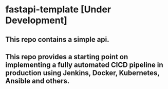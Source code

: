 # fastapi-template [Under Development]

## This repo contains a simple api.
## This repo provides a starting point on implementing a fully automated CICD pipeline in production using Jenkins, Docker, Kubernetes, Ansible and others.
